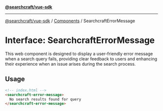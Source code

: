 [**@searchcraft/vue-sdk**](/reference/sdk/js-vue/README.md)

***

[@searchcraft/vue-sdk](/reference/sdk/js-vue/globals.md) / [Components](/reference/sdk/js-vue/namespaces/Components/README.md) / SearchcraftErrorMessage

# Interface: SearchcraftErrorMessage

This web component is designed to display a user-friendly error message when a search query fails, providing clear feedback to users and enhancing their experience when an issue arises during the search process.
## Usage
```html
<!-- index.html -->
<searchcraft-error-message>
  No search results found for query
</searchcraft-error-message>
```
